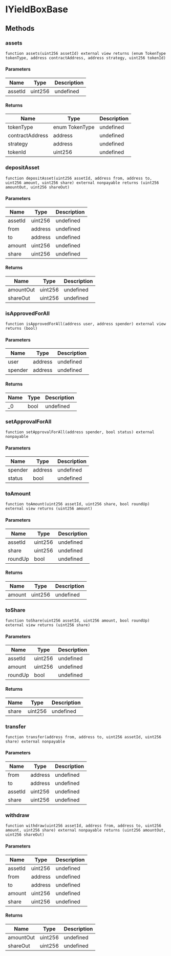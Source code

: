 # IYieldBoxBase









## Methods

### assets

```solidity
function assets(uint256 assetId) external view returns (enum TokenType tokenType, address contractAddress, address strategy, uint256 tokenId)
```





#### Parameters

| Name | Type | Description |
|---|---|---|
| assetId | uint256 | undefined |

#### Returns

| Name | Type | Description |
|---|---|---|
| tokenType | enum TokenType | undefined |
| contractAddress | address | undefined |
| strategy | address | undefined |
| tokenId | uint256 | undefined |

### depositAsset

```solidity
function depositAsset(uint256 assetId, address from, address to, uint256 amount, uint256 share) external nonpayable returns (uint256 amountOut, uint256 shareOut)
```





#### Parameters

| Name | Type | Description |
|---|---|---|
| assetId | uint256 | undefined |
| from | address | undefined |
| to | address | undefined |
| amount | uint256 | undefined |
| share | uint256 | undefined |

#### Returns

| Name | Type | Description |
|---|---|---|
| amountOut | uint256 | undefined |
| shareOut | uint256 | undefined |

### isApprovedForAll

```solidity
function isApprovedForAll(address user, address spender) external view returns (bool)
```





#### Parameters

| Name | Type | Description |
|---|---|---|
| user | address | undefined |
| spender | address | undefined |

#### Returns

| Name | Type | Description |
|---|---|---|
| _0 | bool | undefined |

### setApprovalForAll

```solidity
function setApprovalForAll(address spender, bool status) external nonpayable
```





#### Parameters

| Name | Type | Description |
|---|---|---|
| spender | address | undefined |
| status | bool | undefined |

### toAmount

```solidity
function toAmount(uint256 assetId, uint256 share, bool roundUp) external view returns (uint256 amount)
```





#### Parameters

| Name | Type | Description |
|---|---|---|
| assetId | uint256 | undefined |
| share | uint256 | undefined |
| roundUp | bool | undefined |

#### Returns

| Name | Type | Description |
|---|---|---|
| amount | uint256 | undefined |

### toShare

```solidity
function toShare(uint256 assetId, uint256 amount, bool roundUp) external view returns (uint256 share)
```





#### Parameters

| Name | Type | Description |
|---|---|---|
| assetId | uint256 | undefined |
| amount | uint256 | undefined |
| roundUp | bool | undefined |

#### Returns

| Name | Type | Description |
|---|---|---|
| share | uint256 | undefined |

### transfer

```solidity
function transfer(address from, address to, uint256 assetId, uint256 share) external nonpayable
```





#### Parameters

| Name | Type | Description |
|---|---|---|
| from | address | undefined |
| to | address | undefined |
| assetId | uint256 | undefined |
| share | uint256 | undefined |

### withdraw

```solidity
function withdraw(uint256 assetId, address from, address to, uint256 amount, uint256 share) external nonpayable returns (uint256 amountOut, uint256 shareOut)
```





#### Parameters

| Name | Type | Description |
|---|---|---|
| assetId | uint256 | undefined |
| from | address | undefined |
| to | address | undefined |
| amount | uint256 | undefined |
| share | uint256 | undefined |

#### Returns

| Name | Type | Description |
|---|---|---|
| amountOut | uint256 | undefined |
| shareOut | uint256 | undefined |




